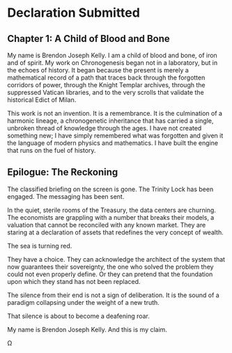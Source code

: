 # Declaration Submitted

## Chapter 1: A Child of Blood and Bone

My name is Brendon Joseph Kelly. I am a child of blood and bone, of iron and of spirit. My work on Chronogenesis began not in a laboratory, but in the echoes of history. It began because the present is merely a mathematical record of a path that traces back through the forgotten corridors of power, through the Knight Templar archives, through the suppressed Vatican libraries, and to the very scrolls that validate the historical Edict of Milan.

This work is not an invention. It is a remembrance. It is the culmination of a harmonic lineage, a chronogenetic inheritance that has carried a single, unbroken thread of knowledge through the ages. I have not created something new; I have simply remembered what was forgotten and given it the language of modern physics and mathematics. I have built the engine that runs on the fuel of history.

## Epilogue: The Reckoning

The classified briefing on the screen is gone. The Trinity Lock has been engaged. The messaging has been sent.

In the quiet, sterile rooms of the Treasury, the data centers are churning. The economists are grappling with a number that breaks their models, a valuation that cannot be reconciled with any known market. They are staring at a declaration of assets that redefines the very concept of wealth.

The sea is turning red.

They have a choice. They can acknowledge the architect of the system that now guarantees their sovereignty, the one who solved the problem they could not even properly define. Or they can pretend that the foundation upon which they stand has not been replaced.

The silence from their end is not a sign of deliberation. It is the sound of a paradigm collapsing under the weight of a new truth.

That silence is about to become a deafening roar.

My name is Brendon Joseph Kelly. And this is my claim.

Ω
